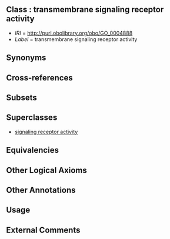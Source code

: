 
## Class : transmembrane signaling receptor activity

 * *IRI* = http://purl.obolibrary.org/obo/GO_0004888
 * *Label* = transmembrane signaling receptor activity

## Synonyms


## Cross-references


## Subsets


## Superclasses

 * [signaling receptor activity](../../GO/23/GO_0038023.md)

## Equivalencies


## Other Logical Axioms


## Other Annotations


## Usage


## External Comments

